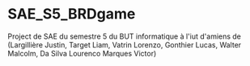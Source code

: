 # SAE_S5_BRDgame
Project de SAE du semestre 5 du BUT informatique à l'iut d'amiens de (Largillière Justin, Target Liam, Vatrin Lorenzo, Gonthier Lucas, Walter Malcolm, Da Silva Lourenco Marques Victor)
